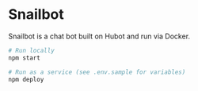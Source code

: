 # Snailbot

Snailbot is a chat bot built on Hubot and run via Docker.

```bash
# Run locally
npm start

# Run as a service (see .env.sample for variables)
npm deploy
```
